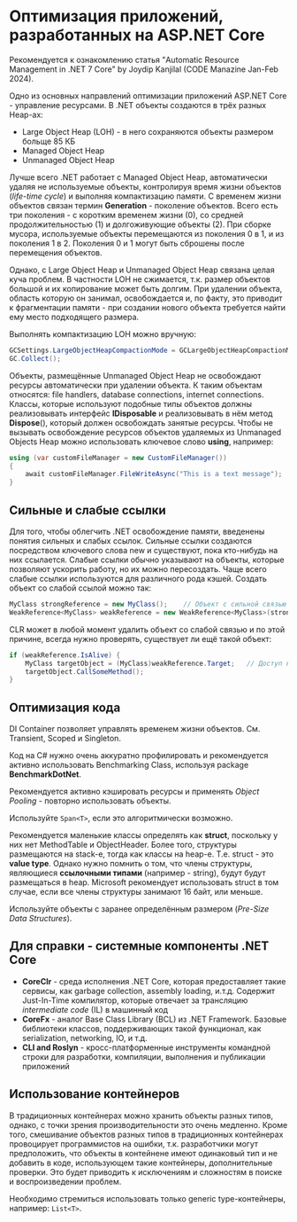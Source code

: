 # Оптимизация приложений, разработанных на ASP.NET Core

Рекомендуется к ознакомлению статья "Automatic Resource Management in .NET 7 Core" by Joydip Kanjilal (CODE Manazine Jan-Feb 2024).

Одно из основных направлений оптимизации приложений ASP.NET Core - управление ресурсами. В .NET объекты создаются в трёх разных Heap-ах:

- Large Object Heap (LOH) - в него сохраняются объекты размером больще 85 КБ
- Managed Object Heap
- Unmanaged Object Heap

Лучше всего .NET работает с Managed Object Heap, автоматически удаляя не используемые объекты, контролируя время жизни объектов (_life-time cycle_) и выполняя компактизацию памяти. С временем жизни объектов связан термин **Generation** - поколение объектов. Всего есть три поколения - с коротким временем жизни (0), со средней продолжительностью (1) и долгоживующие объекты (2). При сборке мусора, используемые объекты перемещаются из поколения 0 в 1, и из поколения 1 в 2. Поколения 0 и 1 могут быть сброшены после перемещения объектов.

Однако, с Large Object Heap и Unmanaged Object Heap связана целая куча проблем. В частности LOH не сжимается, т.к. размер объектов большой и их копирование может быть долгим. При удалении объекта, область которую он занимал, освобождается и, по факту, это приводит к фрагментации памяти - при создании нового объекта требуется найти ему место подходящего размера.

Выполнять компактизацию LOH можно вручную:

```csharp
GCSettings.LargeObjectHeapCompactionMode = GCLargeObjectHeapCompactionMode.CompactOnce;
GC.Collect();
```

Объекты, размещённые Unmanaged Object Heap не освобождают ресурсы автоматически при удалении объекта. К таким объектам относятся: file handlers, database connections, internet connections. Классы, которые используют подобные типы объектов должны реализовывать интерфейс **IDisposable** и реализовывать в нём метод **Dispose**(), который должен освобождать занятые ресурсы. Чтобы не вызывать освобождение ресурсов объектов удаляемых из Unmanaged Objects Heap можно использовать ключевое слово **using**, например:

```csharp
using (var customFileManager = new CustomFileManager())
{
    await customFileManager.FileWriteAsync("This is a text message");
}
```

## Сильные и слабые ссылки

Для того, чтобы облегчить .NET освобождение памяти, введенены понятия сильных и слабых ссылок. Сильные ссылки создаются посредством ключевого слова new и существуют, пока кто-нибудь на них ссылается. Слабые ссылки обычно указывают на объекты, которые позволяют ускорить работу, но их можно пересоздать. Чаще всего слабые ссылки используются для различного рода кэшей. Создать объект со слабой ссылой можно так:

```csharp
MyClass strongReference = new MyClass();    // Объект с сильной связью
WeakReference<MyClass> weakReference = new WeakReference<MyClass>(strongReference); // Объект со слабой связью
```

CLR может в любой момент удалить объект со слабой связью и по этой причине, всегда нужно проверять, существует ли ещё такой объект:

```csharp
if (weakReference.IsAlive) {
    MyClass targetObject = (MyClass)weakReference.Target;   // Доступ к объекту, если он ещё жив
    targetObject.CallSomeMethod();
}
```

## Оптимизация кода

DI Container позволяет управлять временем жизни объектов. См. Transient, Scoped и Singleton.

Код на C# нужно очень аккуратно профилировать и рекомендуется активно использовать Benchmarking Class, используя package **BenchmarkDotNet**.

Рекомендуется активно кэшировать ресурсы и применять _Object Pooling_ - повторно использовать объекты.

Используйте `Span<T>`, если это алгоритмически возможно.

Рекомендуется маленькие классы определять как **struct**, поскольку у них нет MethodTable и ObjectHeader. Более того, структуры размещаются на stack-е, тогда как классы на heap-е. Т.е. struct - это **value type**. Однако нужно помнить о том, что члены структуры, являющиеся **ссылочными типами** (например - string), будут будут размещаться в heap. Microsoft рекомендует использовать struct в том случае, если все члены структуры занимают 16 байт, или меньше.

Используйте объекты с заранее определённым размером (_Pre-Size Data Structures_).

## Для справки - системные компоненты .NET Core

- **CoreClr** - среда исполнения .NET Core, которая предоставляет такие сервисы, как garbage collection, assembly loading, и.т.д. Содержит Just-In-Time компилятор, которые отвечает за трансляцию _intermediate code_ (IL) в машинный код
- **CoreFx** - аналог Base Class Library (BCL) из .NET Framework. Базовые библиотеки классов, поддерживающих такой функционал, как serialization, networking, IO, и т.д.
- **CLI and Roslyn** - кросс-платформенные инструменты командной строки для разработки, компиляции, выполнения и публикации приложений

## Использование контейнеров

В традиционных контейнерах можно хранить объекты разных типов, однако, с точки зрения производительности это очень медленно. Кроме того, смешивание объектов разных типов в традиционных контейнерах провоцирует программистов на ошибки, т.к. разработчики могут предположить, что объекты в контейнене имеют одинаковый тип и не добавить в коде, использующем такие контейнеры, дополнительные проверки. Это будет приводить к исключениям и сложностям в поиске и воспроизведении проблем.

Необходимо стремиться использовать только generic type-контейнеры, например: `List<T>`.
